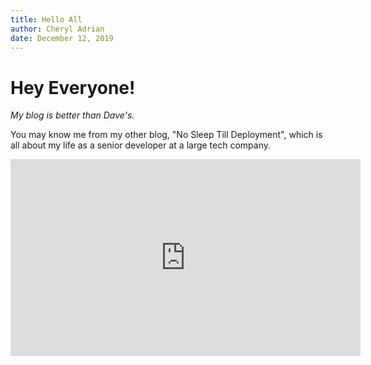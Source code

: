 ```yaml
---
title: Hello All
author: Cheryl Adrian
date: December 12, 2019
---
```


# Hey Everyone!

_My blog is better than Dave's._

You may know me from my other blog, "No Sleep Till Deployment", which is all about my life as a senior developer at a large tech company.

<iframe width="560" height="315" src="https://www.youtube.com/embed/OH35UAqHLi0" frameborder="0" allow="accelerometer; autoplay; encrypted-media; gyroscope; picture-in-picture" allowfullscreen></iframe>
